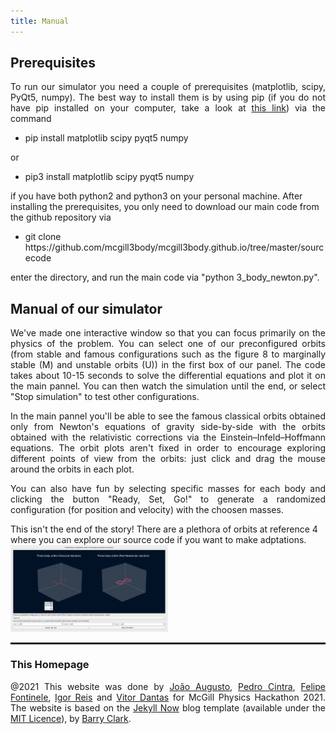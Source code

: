 ```yaml
---
title: Manual
---
```

<h2> Prerequisites </h2>

<p style="text-align:justify"> To run our simulator you need a couple of prerequisites (matplotlib, scipy, PyQt5, numpy). The best way to install them is by using pip (if you do not have pip installed on your computer, take a look at <a target="_blank" href="https://pip.pypa.io/en/stable/installation/">this link</a>) via the command
  
  <ul>
  <li> pip install matplotlib scipy pyqt5 numpy </li>
    
</ul>
or
<ul>
    <li> pip3 install matplotlib scipy pyqt5 numpy </li>
    </ul>
  </p>
if you have both python2 and python3 on your personal machine.
After installing the prerequisites, you only need to download our main code from the github repository via 

<ul>
    <li> git clone https://github.com/mcgill3body/mcgill3body.github.io/tree/master/sourcecode </li>
    </ul>

enter the directory, and run the main code via "python 3_body_newton.py".
<h2>Manual of our simulator </h2>

<p style="text-align:justify"> We've made one interactive window so that you can focus primarily on the physics of the problem. You can select one of our preconfigured orbits (from stable and famous
configurations such as the figure 8 to marginally stable (M) and unstable orbits (U)) in the first box of our panel. The code takes about 10-15 seconds to solve the differential equations and plot it on the main pannel.
You can then watch the simulation until the end, or select "Stop simulation" to test other configurations. </p>

<p style="text-align:justify"> In the main pannel you'll be able to see the famous classical orbits obtained only from Newton's equations of gravity side-by-side with the orbits obtained
  with the relativistic corrections via the Einstein–Infeld–Hoffmann equations. The orbit plots aren't fixed in order to encourage exploring different points of view from the orbits:
 just click and drag the mouse around the orbits in each plot. </p>

<p style="text-align:justify"> You can also have fun by selecting specific masses for each body and clicking the button "Ready, Set, Go!" to generate a randomized configuration (for position and velocity) with the choosen masses.
</p>
This isn't the end of the story! There are a plethora of orbits at reference 4 where you can explore our source code if you want to make adptations. 

<img style="width:50%;" src="images/Print_layout_Pedro.png" class = "center" />

<hr style="border: 1px solid" noshade>
  


<h3>This Homepage</h3>
<p style="text-align:justify">@2021 
  This website was done by <a href="https://joaosds.github.io/">João Augusto</a>, <a href="https://github.com/PedroHPCintra">Pedro Cintra</a>,  <a href="https://github.com/FeradoFogo">Felipe Fontinele</a>, <a href="https://github.com/Igorreis">Igor Reis</a> and <a href="https://github.com/vitordmeireles">Vitor Dantas</a> for McGill Physics Hackathon 2021. The website is based on the <a href="https://github.com/barryclark/jekyll-now">Jekyll Now</a> blog template (available under the <a href="https://opensource.org/licenses/MIT">MIT Licence</a>), by <a href="https://github.com/barryclark">Barry Clark</a>.</p>
